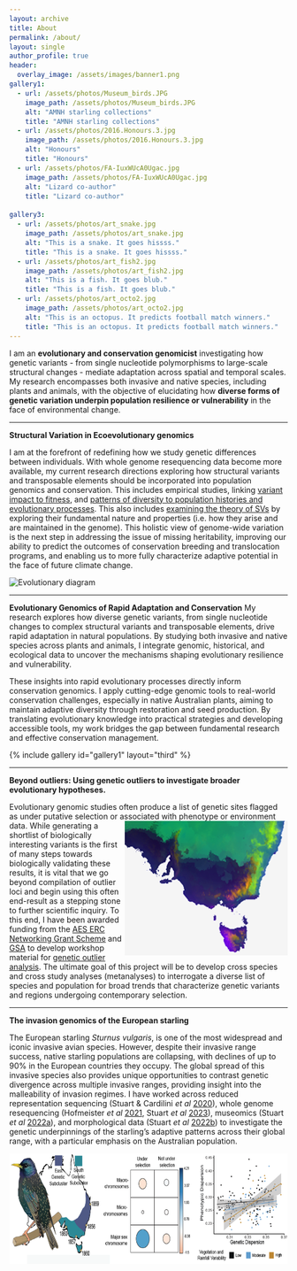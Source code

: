```yaml
---
layout: archive
title: About
permalink: /about/
layout: single
author_profile: true
header:
  overlay_image: /assets/images/banner1.png
gallery1:
  - url: /assets/photos/Museum_birds.JPG
    image_path: /assets/photos/Museum_birds.JPG
    alt: "AMNH starling collections"
    title: "AMNH starling collections"
  - url: /assets/photos/2016.Honours.3.jpg
    image_path: /assets/photos/2016.Honours.3.jpg
    alt: "Honours"
    title: "Honours"
  - url: /assets/photos/FA-IuxWUcA0Ugac.jpg
    image_path: /assets/photos/FA-IuxWUcA0Ugac.jpg
    alt: "Lizard co-author"
    title: "Lizard co-author"

gallery3:
  - url: /assets/photos/art_snake.jpg
    image_path: /assets/photos/art_snake.jpg
    alt: "This is a snake. It goes hissss."
    title: "This is a snake. It goes hissss."
  - url: /assets/photos/art_fish2.jpg
    image_path: /assets/photos/art_fish2.jpg
    alt: "This is a fish. It goes blub."
    title: "This is a fish. It goes blub."
  - url: /assets/photos/art_octo2.jpg
    image_path: /assets/photos/art_octo2.jpg
    alt: "This is an octopus. It predicts football match winners."
    title: "This is an octopus. It predicts football match winners."
---
```

I am an **evolutionary and conservation genomicist** investigating how genetic variants - from single nucleotide polymorphisms to large-scale structural changes - mediate adaptation across spatial and temporal scales. My research encompasses both invasive and native species, including plants and animals, with the objective of elucidating how **diverse forms of genetic variation underpin population resilience or vulnerability** in the face of environmental change.


*** 
**Structural Variation in Ecoevolutionary genomics**

I am at the forefront of redefining how we study genetic differences between individuals. With whole genome resequencing data become more available, my current research directions exploring how structural variants and transposable elements should be incorporated into population genomics and conservation. This includes empirical studies, linking [variant impact to fitness](https://onlinelibrary.wiley.com/doi/full/10.1111/mec.17631), and [patterns of diversity to population histories and evolutionary processes](https://academic.oup.com/mbe/article/40/3/msad046/7052962). This also includes [examining the theory of SVs](https://www.authorea.com/doi/full/10.22541/au.174853973.36642913/v1) by exploring their fundamental nature and properties (i.e. how they arise and are maintained in the genome). This holistic view of genome-wide variation is the next step in addressing the issue of missing heritability, improving our ability to predict the outcomes of conservation breeding and translocation programs, and enabling us to more fully characterize adaptive potential in the face of future climate change.

![Evolutionary diagram](https://www.authorea.com/users/928924/articles/1300295/master/file/figures/image4/image4.png)

***
**Evolutionary Genomics of Rapid Adaptation and Conservation**
My research explores how diverse genetic variants, from single nucleotide changes to complex structural variants and transposable elements, drive rapid adaptation in natural populations. By studying both invasive and native species across plants and animals, I integrate genomic, historical, and ecological data to uncover the mechanisms shaping evolutionary resilience and vulnerability.

These insights into rapid evolutionary processes directly inform conservation genomics. I apply cutting-edge genomic tools to real-world conservation challenges, especially in native Australian plants, aiming to maintain adaptive diversity through restoration and seed production. By translating evolutionary knowledge into practical strategies and developing accessible tools, my work bridges the gap between fundamental research and effective conservation management.


{% include gallery id="gallery1" layout="third" %}


***
**Beyond outliers: Using genetic outliers to investigate broader evolutionary hypotheses.**

Evolutionary genomic studies often produce a list of genetic sites flagged as under putative selection or associated with phenotype or environment data. 
<img style="float: right;" src="/assets/images/research_map3.png">
While generating a shortlist of biologically interesting variants is the first of many steps towards biologically validating these results, it is vital that we go beyond compilation of outlier loci and begin using this often end-result as a stepping stone to further scientific inquiry. To this end, I have been awarded funding from the <a href="https://ausevo.com/ECR_grants_2022/"> AES ERC Networking Grant Scheme</a> and <a href="https://genetics.org.au/">GSA</a> to develop workshop material for [genetic outlier analysis](https://github.com/katarinastuart/Ev1_SelectionMetaAnalysis). The ultimate goal of this project will be to develop cross species and cross study analyses (metanalyses) to interrogate a diverse list of species and population for broad trends that characterize genetic variants and regions undergoing contemporary selection. 

***
**The invasion genomics of the European starling**

The European starling *Sturnus vulgaris*, is one of the most widespread and iconic invasive avian species. However, despite their invasive range success, native starling populations are collapsing, with declines of up to 90% in the European countries they occupy. The global spread of this invasive species also provides unique opportunities to contrast genetic divergence across multiple invasive ranges, providing insight into the malleability of invasion regimes. I have worked across reduced representation sequencing (Stuart & Cardilini *et al* [2020](https://doi.org/10.1111/mec.15601)), whole genome resequencing (Hofmeister *et al* [2021](https://www.biorxiv.org/content/10.1101/2021.05.19.442026v1.abstract), Stuart *et al* [2023](https://doi.org/10.1093/molbev/msad046)), museomics (Stuart *et al* [2022a]( https://doi.org/10.1111/mec.16353)), and morphological data (Stuart *et al* [2022b](https://doi.org/10.3389/fgene.2022.824424)) to investigate the genetic underpinnings of the starling’s adaptive patterns across their global range, with a particular emphasis on the Australian population.

<img style="float: center;" src="/assets/images/AustralianStarling3.png" width="650" height="200">







